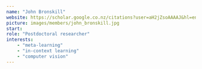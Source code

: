 ```yaml
---
name: "John Bronskill"
website: https://scholar.google.co.nz/citations?user=aH2jZsoAAAAJ&hl=en
picture: images/members/john_bronskill.jpg
start:
role: "Postdoctoral researcher"
interests:
    - "meta-learning"
    - "in-context learning"
    - "computer vision"
---
```


